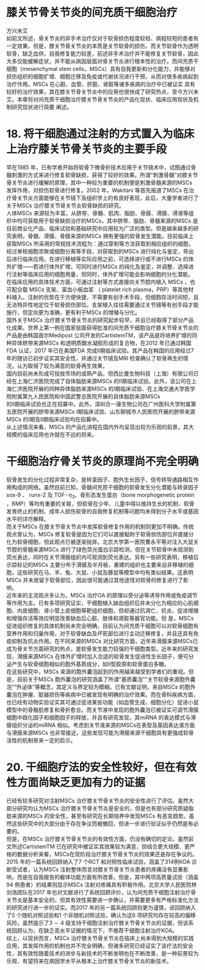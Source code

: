 # 膝关节骨关节炎的间充质干细胞治疗  
方兴未艾  
如前文所述，骨关节炎的非手术治疗仅对于软骨损伤程度较轻、病程较短的患者有一定效果。但是，膝关节骨关节炎的本质是关节软骨的损伤，而关节软骨作为透明软骨，缺乏血供，自我修复能力较差，前述非手术治疗并不能修复关节软骨，因此大多仅能缓解症状，并不能从病因层面对骨关节炎进行根本性的治疗。而间充质干细胞（mesenchymal stem cells，MSCs）具有自我更新和分化能力，并能够对损伤组织的细胞扩增、细胞迁移及免疫或代谢状况进行干预，从而对很多疾病起到治疗作用。MSCs  在心脏、血管、肝脏、肾脏等诸多疾病的治疗中已被证实 具有较好的治疗效果，其在膝关节骨关节炎中的应用也很快成了研究热点，至今方兴未艾。本章将对间充质干细胞治疗膝关节骨关节炎的产品化现状、临床应用现状及机制研究现状进行简要 阐述。  
# 18. 将干细胞通过注射的方式置入为临床上治疗膝关节骨关节炎的主要手段  
早在1985 年，已有学者开始将软骨下微骨折技术应用于关节镜术中，试图通过骨髓刺激的方式来进行修复软骨缺损，获得了较好的效果。所谓“刺激骨髓”对膝关节骨关节炎进行缓解的原理，其中一种较为重要的机制便是刺激骨髓来源的MSCs 发挥作用，对损伤软骨进行修复。2002 年，Wakitani 等首先报道了MSCs 在治疗骨关节炎方面能够在关节镜下及组织学上的有良好表现，此后，大量学者进行了关于MSCs 治疗膝关节骨关节炎软骨缺损的研究。  
人体MSCs 来源较为丰富，从脐带、骨髓、肌肉、脂肪、骨膜、滑膜、滑液等组织中均可获取用于软骨缺损治疗的MSCs，其中脐带、脂肪、骨髓来源的MSCs 是目前商业化产品、临床试验和基础研究中应用较为广泛的类型。但是越来越多的研究表明，骨髓、滑膜、骨膜来源的MSCs 拥有更强的软骨发生潜能。目前临床上获取MSCs 所采用的常规技术流程为：通过穿刺等方法获取到相应组织的细胞，经过单核细胞浓聚或细胞分离等手段，对获取到的MSCs 进行纯化与鉴定，导出后进行临床应用。在进行移植等实际应用之前，可选择进行或不进行MSCs 的体外扩增——若进行体外扩增，可同时进行MSCs 的纯化及鉴定，并调整、选择进行注射等临床应用的细胞用量，但同时，体外扩增可能会影响细胞的分化潜能。  
在临床应用的具体技术方面，可通过注射等方式直接向关节腔内植入 MSCs ，也可配合载  MSCs  支架、富血小板血浆 （ platelet  rich plasma，PRP）等其他材料植入。注射的优势在于方便快捷，不需要有创手术手段，但细胞存活时间短，且无法特异性地定位于软骨损伤部位。支架植入往往需要通过关节镜等有创手段才能施行，但定向更为准确，更有利于MSCs 的增殖与分化。  
国外关于MSCs 治疗膝关节骨关节炎的研究起步较早，并且已经取得了部分产品化成果。世界上第一例在国家层面获得批准的间充质干细胞治疗膝关节骨关节炎的产品是由韩国首尔Medipost 公司开发的CartistemTM，该产品是将培养扩增的同种异体脐带来源MSCs 和透明质酸水凝胶形成的复合物，在2012 年已通过韩国FDA 认证，2017 年已在美国FDA 完成Ⅱ期临床试验。其产品在韩国的应用经过7 年的随访已初步证实其安全性，并通过关节镜及MRI 检查确认了软骨再生的情况，认为取得了较为满意的软骨再生效果。  
国内目前尚未形成可投放市场的成熟产品，但西比曼生物科技（上海）有限公司已经在上海仁济医院完成了自体脂肪来源MSCs 的Ⅱ期临床试验。此外，该公司在上海仁济医院开展的同种异体脂肪来源MSCs 的Ⅰ期临床试验、在上海交通大学医学院附属第九人民医院和中国武警总医院开展的自体脂肪来源MSCs  
的Ⅱ期临床试验也正在招募中。此外，深圳合一康生物公司在广州医科大学附属第五医院开展的脐带来源MSCs Ⅰ期临床试验、山东聊城市人民医院开展的脐带来源MSCs 的Ⅰ期及Ⅱ期临床试验均在招募中。  
从上述情况来看，MSCs 的产品化进程在国内外均呈现出较为乐观的前景，其大规模的临床应用也许就在不远的将来。  
#  干细胞治疗骨关节炎的原理尚不完全明确  
软骨发生的分化过程非常复杂，是转录因子、胞外生长因子、信号转导通路相互作用构成的网络。虽然目前已知，骨髓间充质干细胞的软骨发生分化潜能与转录因子 sox-9 、 runx-2  及 TGF-$\cdot\eta_{3}$、骨形态发生蛋白（bone morphogenetic protein ，BMP）等均有重要的关联，但软骨在少年、儿童中得以维持生长的机制、软骨发育终止的机制、成年人损伤软骨的自我修复机制等问题均未得到分子水平或基因水平的详尽解释。  
而关于MSCs 在膝关节骨关节炎中发挥软骨修复作用的机制则更加不明确。传统观点曾认为，MSCs 修复软骨是因为它们可以直接黏附于软骨损伤部位并直接分化为软骨细胞，但此观点已被逐渐抛弃。北京大学第一医院曹永平等对注入大鼠关节腔的骨髓来源MSCs 进行了绿色荧光蛋白示踪检测，但在关节软骨中未观测到荧光表达，同时在关节滑膜组织内可观测到荧光表达。另有一些研究表明，移植后示踪标记的MSCs 主要分布于滑膜及半月板，重建的组织也主要来自非移植的细胞，这些研究在马、羊、兔、大鼠、小鼠及豚鼠等模型中均有类似结果。这表明MSCs 并未居留于软骨部位，因此很可能通过其他途径对软骨的修复进行了影响。  
近年来的主流观点多认为，MSCs 治疗OA 的原理以旁分泌等诱导作用或免疫调节等作用为主。已有多项研究证实，干细胞植入缺血组织后并未分化为相应的心肌细胞、内皮细胞、肾小管上皮细胞等靶组织细胞，但却通过抗凋亡、抗炎、促进增殖和增强存活等效应明显改善缺血后心脏、肢体和肾脏等器官功能。但 是，MSCs 促进组织修复的具体机制尚未完全明确，目前认为间充质干细胞可以对软骨细胞有营养作用和归巢作用，对于软骨缺血及坏死部位进行主动迁移修复，并且还具有免疫抑制及抗炎作用。在不同来源的MSCs 对比研究方面，近年来滑膜来源MSCs已成为骨关节方面研究的热点，是软骨发生能力较强的干细胞类型。近年来的研究发现，滑膜来源MSCs 在体外扩增时加入合适的软骨发生促进性生长因子，便可分泌产生与软骨细胞相似的胞外基质成分，如Ⅱ型胶原和软骨蛋白多糖。  
在这些研究中，MSCs 来源的胞外囊泡起到的作用越来越受到学者们的重视。但是，目前关于MSCs 胞外囊泡的研究涵盖了所谓“基质囊泡”“关节软骨来源胞外囊泡”“外泌体”等概念，其定义与界定较为模糊。已有文献证明，来自MSCs 的胞外囊泡在肿瘤、脏器损伤等疾病中已被发现有明确的治疗效果。而在骨科疾病方面，也已经有动物实验证实其可通过促进某些功能（如血管生成、细胞分化）促进小鼠模型中的骨骼肌修复和骨折愈合。而关节液中发现的胞外囊泡已被证实可调节滑膜细胞中趋化因子和细胞因子的释放，并且有研究发现，其miRNA 的表达模式与滑膜组织分泌的miRNA 相似。考虑到关节液来源的MSCs在表型及基因表达谱方面与滑膜来源MSCs 也非常接近，这些发现可能为滑膜来源干细胞具有更强成软骨活性的机制带来一定的启示。  
# 20. 干细胞疗法的安全性较好，但在有效性方面尚缺乏更加有力的证据  
已经有较多研究对注射MSCs 治疗膝关节骨关节炎的安全性进行了评估。虽然大部分研究均认为MSCs 治疗膝关节骨关节炎是安全的，但是也有部分研究质疑脂肪来源的MSCs 的安全性，甚至有研究在长期培养中发现MSCs 有恶变趋势。虽然这些研究中的大部分由于存在争议而被撤回，但进一步进行验证似乎仍然是有必要的。  
但是，在MSCs 治疗膝关节骨关节炎的有效性方面，仍没有确切的定论。虽然前文所述CartistemTM 已在研究中被证实其效果较为满意，但结合更大规模、更严格的数据分析来看，MSCs在现阶段治疗膝关节骨关节炎的效果还是存在争议的。2015 年的一篇系统回顾纳入了7 个RCT 和对照性临床试验，涵盖了314例KOA 诊断受试者，认为MSCs 注射整体而言对膝关节骨关节炎患者的疼痛没有显著影响，而是在自我报告的躯体功能方面有所改善。但是，其中两项高质量试验（涵盖94 例患者）的结果则显示MSCs 注射对疼痛具有积极作用。北京大学人民医院林剑浩团队在2017 年也对文献进行了系统回顾评价，认为间充质干细胞注射治疗骨关节炎是基本安全的，但其有效性需要进一步确认，并需要更多有严格标准化方法的研究进行进一步的证实。而2017 年的另一篇系统回顾则更为谨慎，该回顾纳入了5 个随机对照试验和1 个非随机对照试验，确认为这6 项研究均存在较高的偏移风险，虽然提示了$3\sim4$ 级支持干细胞注射治疗膝关节骨关节炎的证据，但该系统回顾认为，在缺乏高水平证据的情况下，不推荐干细胞注射治疗KOA。  
综上，以现状而言，MSCs 治疗膝关节骨关节炎在临床上尚未得到大规模的实践应用，其发挥作用的机制也并不完全明确，但诸多研究已经证实了该疗法的安全性，其有效性随着技术的进步与新技术的不断发明也在不断改善，是一种前景较为乐观、有望将来在病因学水平从根本上治疗膝关节骨关节炎的新技术。  
